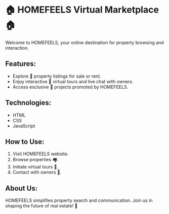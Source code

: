 # 🏠 HOMEFEELS Virtual Marketplace 🏠

Welcome to HOMEFEELS, your online destination for property browsing and interaction.

## Features:

- Explore 🌟 property listings for sale or rent.
- Enjoy interactive 🎥 virtual tours and live chat with owners.
- Access exclusive 🏢 projects promoted by HOMEFEELS.

## Technologies:

- HTML
- CSS
- JavaScript

## How to Use:

1. Visit HOMEFEELS website.
2. Browse properties 🏘️.
3. Initiate virtual tours 🚪.
4. Contact with owners 💬.

## About Us:

HOMEFEELS simplifies property search and communication. Join us in shaping the future of real estate! 🚀
